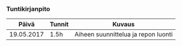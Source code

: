 ### Tuntikirjanpito
Päivä | Tunnit | Kuvaus
--------------- | ----- | ------
19.05.2017 | 1.5h | Aiheen suunnittelua ja repon luonti
